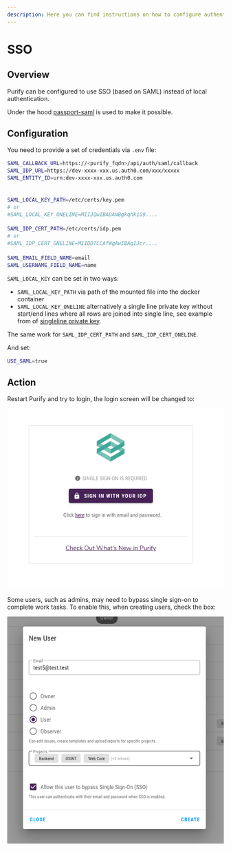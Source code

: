 ```yaml
---
description: Here you can find instructions on how to configure authentication via SAML.
---
```


# SSO

## Overview

Purify can be configured to use SSO \(based on SAML\) instead of local authentication.

Under the hood [passport-saml](https://github.com/bergie/passport-saml) is used to make it possible.

## Configuration

You need to provide a set of credentials via `.env` file:

```bash
SAML_CALLBACK_URL=https://<purify_fqdn>/api/auth/saml/callback
SAML_IDP_URL=https://dev-xxxx-xxx.us.auth0.com/xxx/xxxxx
SAML_ENTITY_ID=urn:dev-xxxx-xxx.us.auth0.com


SAML_LOCAL_KEY_PATH=/etc/certs/key.pem
# or
#SAML_LOCAL_KEY_ONELINE=MIIJQwIBADANBgkqhkiG9....

SAML_IDP_CERT_PATH=/etc/certs/idp.pem
# or
#SAML_IDP_CERT_ONELINE=MIIDDTCCAfWgAwIBAgIJcr....

SAML_EMAIL_FIELD_NAME=email
SAML_USERNAME_FIELD_NAME=name
```

`SAML_LOCAL_KEY` can be set in two ways: 

* `SAML_LOCAL_KEY_PATH` via path of the mounted file into the docker container
* `SAML_LOCAL_KEY_ONELINE` alternatively a single line private key without start/end lines where all rows are joined into single line, see example from of [singleline private key](https://github.com/bergie/passport-saml/blob/master/test/static/singleline_acme_tools_com.key).

The same work for `SAML_IDP_CERT_PATH` and `SAML_IDP_CERT_ONELINE`.

And set:

```bash
USE_SAML=true
```

## Action

Restart Purify and try to login, the login screen will be changed to:

![](.gitbook/assets/screenshot-2020-10-25-at-18.24.24.png)

Some users, such as admins, may need to bypass single sign-on to complete work tasks. To enable this, when creating users, check the box:

![](.gitbook/assets/screenshot-2020-10-25-at-18.27.31.png)

